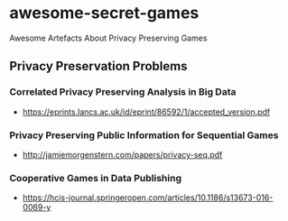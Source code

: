 # awesome-secret-games
Awesome Artefacts About Privacy Preserving Games

## Privacy Preservation Problems

### Correlated Privacy Preserving Analysis in Big Data 
- https://eprints.lancs.ac.uk/id/eprint/86592/1/accepted_version.pdf

### Privacy Preserving Public Information for Sequential Games 
- http://jamiemorgenstern.com/papers/privacy-seq.pdf

### Cooperative Games in Data Publishing 
- https://hcis-journal.springeropen.com/articles/10.1186/s13673-016-0069-y
